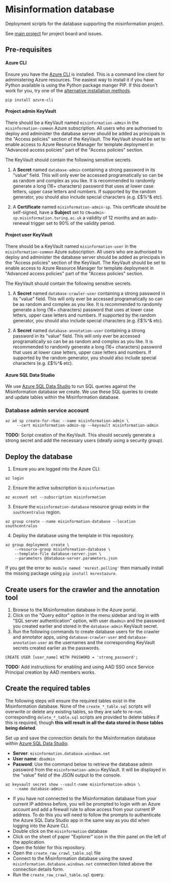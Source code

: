 # Misinformation database

Deployment scripts for the database supporting the misinformation project.

See [main project](https://github.com/alan-turing-institute/misinformation) for
project board and issues.

## Pre-requisites
#### Azure CLI
Ensure you have the [Azure CLI](https://docs.microsoft.com/en-us/cli/azure/) is
installed. This is a command line client for administering Azure resources. The
easiest way to install it if you have Python available is using the Python
package manger PIP. If this doesn't work for you, try one of the [alternative
installation methods](https://docs.microsoft.com/en-us/cli/azure/install-azure-cli).
```
pip install azure-cli
```

#### Project admin KeyVault
There should be a KeyVault named `misinformation-admin` in the
`misinformation-common` Azure subscription. All users who are authorised to
deploy and administer the database server should be added as principals in the
"Access policies" section of the KeyVault. The KeyVault should be set to enable
access to Azure Resource Manager for template deployment in "Advanced access
policies" part of the "Access policies" section.

The KeyVault should contain the following sensitive secrets.

1. A **Secret** named `database-admin` containing a strong password in its
"value" field. This will only ever be accessed programatically so can be as
random and complex as you like. It is recommended to randomly generate a long
(16+ characters) password that uses at lower case letters, upper case letters
and numbers. If supported by the random generator, you should also include
special characters (e.g. £$%^& etc).

2. A **Certificate** named `misinformation-admin-sp`. This certificate should be
self-signed, have a **Subject** set to `CN=admin-sp.misinformation.turing.ac.uk`
a validity of 12 months and an auto-renewal trigger set to 90% of the validity
period.

#### Project user KeyVault
There should be a KeyVault named `misinformation-user` in the
`misinformation-common` Azure subscription. All users who are authorised to
deploy and administer the database server should be added as principals in the
"Access policies" section of the KeyVault. The KeyVault should be set to enable
access to Azure Resource Manager for template deployment in "Advanced access
policies" part of the "Access policies" section.

The KeyVault should contain the following sensitive secrets.

1. A **Secret** named `database-crawler-user` containing a strong password in
its "value" field. This will only ever be accessed programatically so can be as
random and complex as you like. It is recommended to randomly generate a long
(16+ characters) password that uses at lower case letters, upper case letters
and numbers. If supported by the random generator, you should also include
special characters (e.g. £$%^& etc).

2. A **Secret** named `database-annotation-user` containing a strong password in
its "value" field. This will only ever be accessed programatically so can be as
random and complex as you like. It is recommended to randomly generate a long
(16+ characters) password that uses at lower case letters, upper case letters
and numbers. If supported by the random generator, you should also include
special characters (e.g. £$%^& etc).

#### Azure SQL Data Studio
We use [Azure SQL Data Studio](https://docs.microsoft.com/en-gb/sql/azure-data-studio/download)
to run SQL queries against the Misinformation database we create. We use these SQL
queries to create and update tables within the Misinformation database.

### Database admin service account

```
az ad sp create-for-rbac --name misinformation-admin \
     --cert misinformation-admin-sp --keyvault misinformation-admin
```

**TODO:** Script creation of the KeyVault. This should securely generate a
strong secret and add the necessary users (ideally using a security group).

## Deploy the database
1. Ensure you are logged into the Azure CLI.
```
az login
```
2. Ensure the active subscription is `misinformation`
```
az account set --subscription misinformation
```
3. Ensure the `misinformation-database` resource group exists in the
`southcentralus` region.
```
az group create --name misinformation-database --location southcentralus
```
4. Deploy the database using the template in this repository.
```
az group deployment create \
    --resource-group misinformation-database \
    --template-file database-server.json \
    --parameters @database-server.parameters.json
```
If you get the error `No module named 'msrest.polling'` then manually install
the missing package using `pip install msrestazure`.

## Create users for the crawler and the annotation tool
1. Browse to the Misinformation database in the Azure portal.
2. Click on the "Query editor" option in the menu sidebar and log in with  
"SQL server authentication" option, with user `dbadmin` and the password you
created earlier and stored in the `database-admin` KeyVault secret.
3. Run the following commands to create database users for the crawler and
   annotator apps, using `database-crawler-user` and
   `database-annotation-user` as the usernames and the corresponding
   KeyVault secrets created earlier as the passwords.
```
CREATE USER [user_name] WITH PASSWORD = 'strong_password';
```

**TODO:** Add instructions for enabling and using AAD SSO once Service Principal creation by AAD members works.

## Create the required tables
The following steps will ensure the required tables exist in the Misinformation
database. None of the `create_*_table.sql` scripts will overwrite or delete any
existing tables, so they are safe to re-run. corresponding `delete_*_table.sql`
scripts are provided to delete tables if this is required, though **this will
result in all the data stored in those tables being deleted**.

Set up and save the connection details for the Misinformation database within
[Azure SQL Data Studio](https://docs.microsoft.com/en-gb/sql/azure-data-studio/download).

- **Server**: `misinformation.database.windows.net`
- **User name**: `dbadmin`
- **Pasword**: Use the command below to retrieve the database admin password
from the `misinformation-admin` KeyVault. It will be displayed in the "value"
field of the JSON output to the console.
```
az keyvault secret show --vault-name misinformation-admin \
    --name database-admin
```
- If you have not connected to the Misinformation database from your current IP
address before, you will be prompted to login with an Azure account and add a
firewall rule to allow access from your current IP address. To do this you will
need to follow the prompts to authenticate the Azure SQL Data Studio app in the
same way as you did when logging into the Azure CLI.
- Double click on the `misinformation` database
- Click on the sheet of paper "Explorer" icon in the thin panel on the left of
the application.
- Open the folder for this repository.
- Open the `create_raw_crawl_table.sql` file
- Connect to the Misinformation database using the saved
`misinformation.database.windows.net` connection listed above the connection
details form.
- Run the `create_raw_crawl_table.sql` query.
